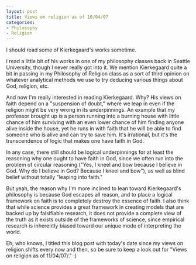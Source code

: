 ```yaml
--- 
layout: post
title: Views on religion as of 10/04/07
categories:
- Philosophy
- Religion
---
```

I should read some of Kierkegaard's works sometime.

I read a little bit of his works in one of my philosophy classes back in Seattle University, though I never really got into it.  We mention Kierkegaard quite a bit in passing in my Philosophy of Religion class as a sort of third opinion on whatever analytical methods we use to try deducing various things about God, religion, etc.

And now I'm really interested in reading Kierkegaard.  Why?  His views on faith depend on a "suspension of doubt," where we leap in even if the religion might be very wrong in its underpinnings.  An example that my professor brought up is a person running into a burning house with little chance of him surviving with an even lower chance of him finding anyone alive inside the house, yet he runs in with faith that he will be able to find someone who is alive and can try to save him.  It's irrational, but it's the transcendence of logic that makes one have faith in God.

In any case, there still should be logical underpinnings for at least the reasoning why one ought to have faith in God, since we often run into the problem of circular reasoning ("Yes, I kneel and bow because I believe in God.  Why do I believe in God?  Because I kneel and bow"), as well as blind belief without totally "leaping into faith."

But yeah, the reason why I'm more inclined to lean toward Kierkegaard's philosophy is because God escapes all reason, and to place a logical framework on faith is to completely destroy the essence of faith.  I also think that while science provides a great framework in creating models that are backed up by falsifiable research, it does not provide a complete view of the truth as it exists outside of the frameworks of science, since empirical research is inherently biased toward our unique mode of interpreting the world.

Eh, who knows, I titled this blog post with today's date since my views on religion shifts every now and then, so be sure to keep a look out for "Views on religion as of 11/04/07/." :)
